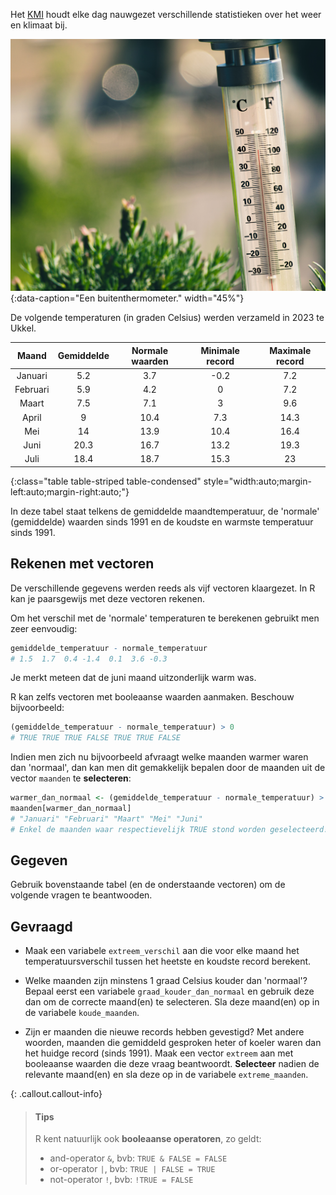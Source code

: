 Het <a href="https://www.meteo.be/nl/klimaat/klimaat-van-belgie/klimatologisch-overzicht" target="_blank">KMI</a> houdt elke dag nauwgezet verschillende statistieken over het weer en klimaat bij.

![Een buitenthermometer.](media/jaroslaw-kwoczala.jpg "Foto door Jaroslaw Kwoczala op Unsplash."){:data-caption="Een buitenthermometer." width="45%"}

De volgende temperaturen (in graden Celsius) werden verzameld in 2023 te Ukkel.

| Maand     | Gemiddelde | Normale waarden | Minimale record | Maximale record |
|:---------:|:-----:|:-----:|:-----:|:-----:|
| Januari   | 5.2   | 3.7   | -0.2  | 7.2   |
| Februari  | 5.9   | 4.2   | 0     | 7.2   |
| Maart     | 7.5   | 7.1   | 3     | 9.6   |
| April     | 9     | 10.4  | 7.3   | 14.3  |
| Mei       | 14    | 13.9  | 10.4  | 16.4  |
| Juni      | 20.3  | 16.7  | 13.2  | 19.3  |
| Juli      | 18.4  | 18.7  | 15.3  | 23    |
{:class="table table-striped table-condensed" style="width:auto;margin-left:auto;margin-right:auto;"}

In deze tabel staat telkens de gemiddelde maandtemperatuur, de 'normale' (gemiddelde) waarden sinds 1991 en de koudste en warmste temperatuur sinds 1991.

## Rekenen met vectoren

De verschillende gegevens werden reeds als vijf vectoren klaargezet. In R kan je paarsgewijs met deze vectoren rekenen.

Om het verschil met de 'normale' temperaturen te berekenen gebruikt men zeer eenvoudig:
```R
gemiddelde_temperatuur - normale_temperatuur
# 1.5  1.7  0.4 -1.4  0.1  3.6 -0.3
```

Je merkt meteen dat de juni maand uitzonderlijk warm was. 

R kan zelfs vectoren met booleaanse waarden aanmaken. Beschouw bijvoorbeeld:
```R
(gemiddelde_temperatuur - normale_temperatuur) > 0
# TRUE TRUE TRUE FALSE TRUE TRUE FALSE
```

Indien men zich nu bijvoorbeeld afvraagt welke maanden warmer waren dan 'normaal', dan kan men dit gemakkelijk bepalen door de maanden uit de vector `maanden` te **selecteren**:

```R
warmer_dan_normaal <- (gemiddelde_temperatuur - normale_temperatuur) > 0
maanden[warmer_dan_normaal]
# "Januari" "Februari" "Maart" "Mei" "Juni"
# Enkel de maanden waar respectievelijk TRUE stond worden geselecteerd! Supercool!
```

## Gegeven

Gebruik bovenstaande tabel (en de onderstaande vectoren) om de volgende vragen te beantwooden.

## Gevraagd

- Maak een variabele `extreem_verschil` aan die voor elke maand het temperatuursverschil tussen het heetste en koudste record berekent.

- Welke maanden zijn minstens 1 graad Celsius kouder dan 'normaal'? 
Bepaal eerst een variabele `graad_kouder_dan_normaal` en gebruik deze dan om de correcte maand(en) te selecteren. Sla deze maand(en) op in de variabele `koude_maanden`.

- Zijn er maanden die nieuwe records hebben gevestigd? Met andere woorden, maanden die gemiddeld gesproken heter of koeler waren dan het huidge record (sinds 1991). Maak een vector `extreem` aan met booleaanse waarden die deze vraag beantwoordt. **Selecteer** nadien de relevante maand(en) en sla deze op in de variabele `extreme_maanden`.

{: .callout.callout-info}
>#### Tips
>
>R kent natuurlijk ook **booleaanse operatoren**, zo geldt:
> - and-operator `&`, bvb: `TRUE & FALSE = FALSE`
> - or-operator `|`, bvb: `TRUE | FALSE = TRUE`
> - not-operator `!`, bvb: `!TRUE = FALSE`